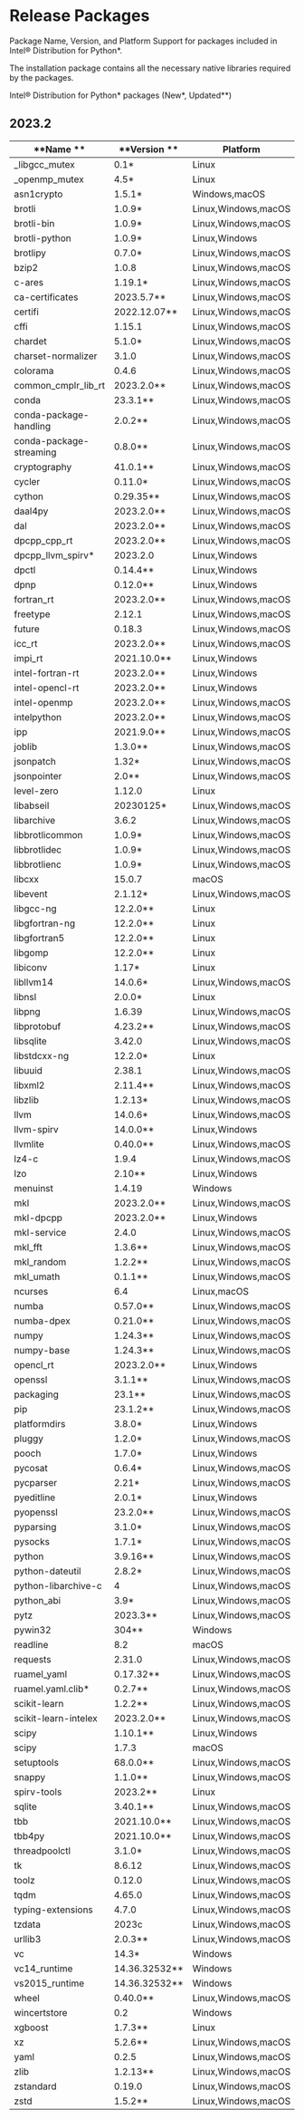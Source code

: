 # Release Packages

Package Name, Version, and Platform Support for packages included in Intel® Distribution for Python*.

The installation package contains all the necessary native libraries required by the packages.

Intel® Distribution for Python* packages (New*, Updated**)

## 2023.2

| **Name **                | **Version **   | **Platform**        |
|--------------------------|----------------|---------------------|
| _libgcc_mutex            | 0.1*           | Linux               |
| _openmp_mutex            | 4.5*           | Linux               |
| asn1crypto               | 1.5.1*         | Windows,macOS       |
| brotli                   | 1.0.9*         | Linux,Windows,macOS |
| brotli-bin               | 1.0.9*         | Linux,Windows,macOS |
| brotli-python            | 1.0.9*         | Linux,Windows       |
| brotlipy                 | 0.7.0*         | Linux,Windows,macOS |
| bzip2                    | 1.0.8          | Linux,Windows,macOS |
| c-ares                   | 1.19.1*        | Linux,Windows,macOS |
| ca-certificates          | 2023.5.7**     | Linux,Windows,macOS |
| certifi                  | 2022.12.07**   | Linux,Windows,macOS |
| cffi                     | 1.15.1         | Linux,Windows,macOS |
| chardet                  | 5.1.0*         | Linux,Windows,macOS |
| charset-normalizer       | 3.1.0          | Linux,Windows,macOS |
| colorama                 | 0.4.6          | Linux,Windows,macOS |
| common_cmplr_lib_rt      | 2023.2.0**     | Linux,Windows,macOS |
| conda                    | 23.3.1**       | Linux,Windows,macOS |
| conda-package-handling   | 2.0.2**        | Linux,Windows,macOS |
| conda-package-streaming  | 0.8.0**        | Linux,Windows,macOS |
| cryptography             | 41.0.1**       | Linux,Windows,macOS |
| cycler                   | 0.11.0*        | Linux,Windows,macOS |
| cython                   | 0.29.35**      | Linux,Windows,macOS |
| daal4py                  | 2023.2.0**     | Linux,Windows,macOS |
| dal                      | 2023.2.0**     | Linux,Windows,macOS |
| dpcpp_cpp_rt             | 2023.2.0**     | Linux,Windows,macOS |
| dpcpp_llvm_spirv*        | 2023.2.0       | Linux,Windows       |
| dpctl                    | 0.14.4**       | Linux,Windows       |
| dpnp                     | 0.12.0**       | Linux,Windows       |
| fortran_rt               | 2023.2.0**     | Linux,Windows,macOS |
| freetype                 | 2.12.1         | Linux,Windows,macOS |
| future                   | 0.18.3         | Linux,Windows,macOS |
| icc_rt                   | 2023.2.0**     | Linux,Windows,macOS |
| impi_rt                  | 2021.10.0**    | Linux,Windows       |
| intel-fortran-rt         | 2023.2.0**     | Linux,Windows       |
| intel-opencl-rt          | 2023.2.0**     | Linux,Windows       |
| intel-openmp             | 2023.2.0**     | Linux,Windows,macOS |
| intelpython              | 2023.2.0**     | Linux,Windows,macOS |
| ipp                      | 2021.9.0**     | Linux,Windows,macOS |
| joblib                   | 1.3.0**        | Linux,Windows,macOS |
| jsonpatch                | 1.32*          | Linux,Windows,macOS |
| jsonpointer              | 2.0**          | Linux,Windows,macOS |
| level-zero               | 1.12.0         | Linux               |
| libabseil                | 20230125*      | Linux,Windows,macOS |
| libarchive               | 3.6.2          | Linux,Windows,macOS |
| libbrotlicommon          | 1.0.9*         | Linux,Windows,macOS |
| libbrotlidec             | 1.0.9*         | Linux,Windows,macOS |
| libbrotlienc             | 1.0.9*         | Linux,Windows,macOS |
| libcxx                   | 15.0.7         | macOS               |
| libevent                 | 2.1.12*        | Linux,Windows,macOS |
| libgcc-ng                | 12.2.0**       | Linux               |
| libgfortran-ng           | 12.2.0**       | Linux               |
| libgfortran5             | 12.2.0**       | Linux               |
| libgomp                  | 12.2.0**       | Linux               |
| libiconv                 | 1.17*          | Linux               |
| libllvm14                | 14.0.6*        | Linux,Windows,macOS |
| libnsl                   | 2.0.0*         | Linux               |
| libpng                   | 1.6.39         | Linux,Windows,macOS |
| libprotobuf              | 4.23.2**       | Linux,Windows,macOS |
| libsqlite                | 3.42.0         | Linux,Windows,macOS |
| libstdcxx-ng             | 12.2.0*        | Linux               |
| libuuid                  | 2.38.1         | Linux,Windows,macOS |
| libxml2                  | 2.11.4**       | Linux,Windows,macOS |
| libzlib                  | 1.2.13*        | Linux,Windows,macOS |
| llvm                     | 14.0.6*        | Linux,Windows,macOS |
| llvm-spirv               | 14.0.0**       | Linux,Windows       |
| llvmlite                 | 0.40.0**       | Linux,Windows,macOS |
| lz4-c                    | 1.9.4          | Linux,Windows,macOS |
| lzo                      | 2.10**         | Linux,Windows       |
| menuinst                 | 1.4.19         | Windows             |
| mkl                      | 2023.2.0**     | Linux,Windows,macOS |
| mkl-dpcpp                | 2023.2.0**     | Linux,Windows       |
| mkl-service              | 2.4.0          | Linux,Windows,macOS |
| mkl_fft                  | 1.3.6**        | Linux,Windows,macOS |
| mkl_random               | 1.2.2**        | Linux,Windows,macOS |
| mkl_umath                | 0.1.1**        | Linux,Windows,macOS |
| ncurses                  | 6.4            | Linux,macOS         |
| numba                    | 0.57.0**       | Linux,Windows,macOS |
| numba-dpex               | 0.21.0**       | Linux,Windows,macOS |
| numpy                    | 1.24.3**       | Linux,Windows,macOS |
| numpy-base               | 1.24.3**       | Linux,Windows,macOS |
| opencl_rt                | 2023.2.0**     | Linux,Windows       |
| openssl                  | 3.1.1**        | Linux,Windows,macOS |
| packaging                | 23.1**         | Linux,Windows,macOS |
| pip                      | 23.1.2**       | Linux,Windows,macOS |
| platformdirs             | 3.8.0*         | Linux,Windows       |
| pluggy                   | 1.2.0*         | Linux,Windows,macOS |
| pooch                    | 1.7.0*         | Linux,Windows       |
| pycosat                  | 0.6.4*         | Linux,Windows,macOS |
| pycparser                | 2.21*          | Linux,Windows,macOS |
| pyeditline               | 2.0.1*         | Linux,Windows       |
| pyopenssl                | 23.2.0**       | Linux,Windows,macOS |
| pyparsing                | 3.1.0*         | Linux,Windows,macOS |
| pysocks                  | 1.7.1*         | Linux,Windows,macOS |
| python                   | 3.9.16**       | Linux,Windows,macOS |
| python-dateutil          | 2.8.2*         | Linux,Windows,macOS |
| python-libarchive-c      | 4              | Linux,Windows,macOS |
| python_abi               | 3.9*           | Linux,Windows,macOS |
| pytz                     | 2023.3**       | Linux,Windows,macOS |
| pywin32                  | 304**          | Windows             |
| readline                 | 8.2            | macOS               |
| requests                 | 2.31.0         | Linux,Windows,macOS |
| ruamel_yaml              | 0.17.32**      | Linux,Windows,macOS |
| ruamel.yaml.clib*        | 0.2.7**        | Linux,Windows,macOS |
| scikit-learn             | 1.2.2**        | Linux,Windows,macOS |
| scikit-learn-intelex     | 2023.2.0**     | Linux,Windows,macOS |
| scipy                    | 1.10.1**       | Linux,Windows       |
| scipy                    | 1.7.3          | macOS               |
| setuptools               | 68.0.0**       | Linux,Windows,macOS |
| snappy                   | 1.1.0**        | Linux,Windows,macOS |
| spirv-tools              | 2023.2**       | Linux               |
| sqlite                   | 3.40.1**       | Linux,Windows,macOS |
| tbb                      | 2021.10.0**    | Linux,Windows,macOS |
| tbb4py                   | 2021.10.0**    | Linux,Windows,macOS |
| threadpoolctl            | 3.1.0*         | Linux,Windows,macOS |
| tk                       | 8.6.12         | Linux,Windows,macOS |
| toolz                    | 0.12.0         | Linux,Windows,macOS |
| tqdm                     | 4.65.0         | Linux,Windows,macOS |
| typing-extensions        | 4.7.0          | Linux,Windows,macOS |
| tzdata                   | 2023c          | Linux,Windows,macOS |
| urllib3                  | 2.0.3**        | Linux,Windows,macOS |
| vc                       | 14.3*          | Windows             |
| vc14_runtime             | 14.36.32532**  | Windows             |
| vs2015_runtime           | 14.36.32532**  | Windows             |
| wheel                    | 0.40.0**       | Linux,Windows,macOS |
| wincertstore             | 0.2            | Windows             |
| xgboost                  | 1.7.3**        | Linux               |
| xz                       | 5.2.6**        | Linux,Windows,macOS |
| yaml                     | 0.2.5          | Linux,Windows,macOS |
| zlib                     | 1.2.13**       | Linux,Windows,macOS |
| zstandard                | 0.19.0         | Linux,Windows,macOS |
| zstd                     | 1.5.2**        | Linux,Windows,macOS |
